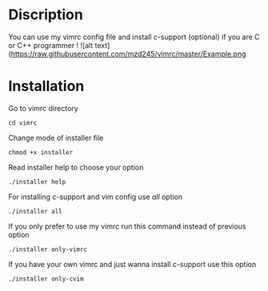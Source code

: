 # Discription
You can use my vimrc config file and install c-support (optional) if you are C or C++ programmer !
![alt text](https://raw.githubusercontent.com/mzd245/vimrc/master/Example.png

# Installation
Go to vimrc directory 
```
cd vimrc
```
Change mode of installer file
```
chmod +x installer
```
Read installer help to choose your option 
```
./installer help
```
For installing c-support and vim config use *all* option 
```
./installer all
```
If you only prefer to use my vimrc run this command instead of previous option
```
./installer only-vimrc
```
If you have your own vimrc and just wanna install c-support use this option 
```
./installer only-cvim
```
